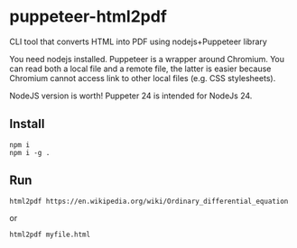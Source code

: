 # puppeteer-html2pdf
CLI tool that converts HTML into PDF using nodejs+Puppeteer library

You need nodejs installed. Puppeteer is a wrapper around Chromium.
You can read both a local file and a remote file, the latter is easier because Chromium cannot access link to other local files (e.g. CSS stylesheets).

NodeJS version is worth! Puppeter 24 is intended for NodeJs 24.

## Install

    npm i
    npm i -g .

 ## Run

    html2pdf https://en.wikipedia.org/wiki/Ordinary_differential_equation

or
 
    html2pdf myfile.html
 
